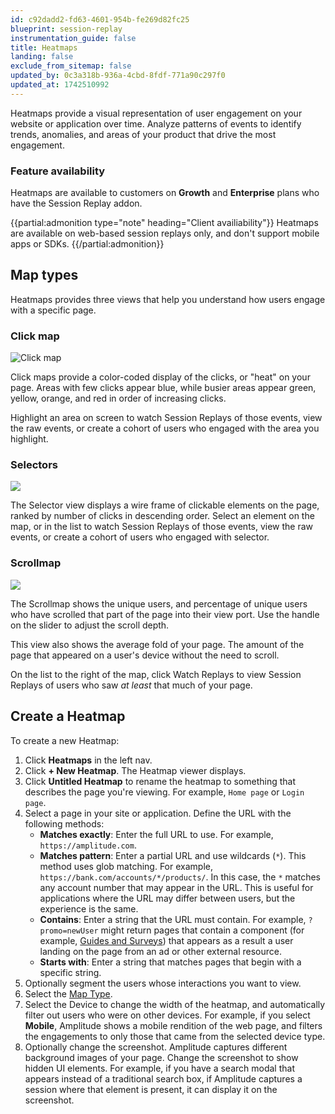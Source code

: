 ```yaml
---
id: c92dadd2-fd63-4601-954b-fe269d82fc25
blueprint: session-replay
instrumentation_guide: false
title: Heatmaps
landing: false
exclude_from_sitemap: false
updated_by: 0c3a318b-936a-4cbd-8fdf-771a90c297f0
updated_at: 1742510992
---
```

Heatmaps provide a visual representation of user engagement on your website or application over time. Analyze patterns of events to identify trends, anomalies, and areas of your product that drive the most engagement.

### Feature availability

Heatmaps are available to customers on **Growth** and **Enterprise** plans who have the Session Replay addon.

{{partial:admonition type="note" heading="Client availiability"}}
Heatmaps are available on web-based session replays only, and don't support mobile apps or SDKs.
{{/partial:admonition}}

## Map types

Heatmaps provides three views that help you understand how users engage with a specific page.

### Click map

![Click map](statamic://asset::help_center_conversions::session-replay/hm1.png)

Click maps provide a color-coded display of the clicks, or "heat" on your page. Areas with few clicks appear blue, while busier areas appear green, yellow, orange, and red in order of increasing clicks.

Highlight an area on screen to watch Session Replays of those events, view the raw events, or create a cohort of users who engaged with the area you highlight.

### Selectors

![](statamic://asset::help_center_conversions::session-replay/hm2.png)

The Selector view displays a wire frame of clickable elements on the page, ranked by number of clicks in descending order. Select an element on the map, or in the list to watch Session Replays of those events, view the raw events, or create a cohort of users who engaged with selector.

### Scrollmap

![](statamic://asset::help_center_conversions::session-replay/hm3.png)

The Scrollmap shows the unique users, and percentage of unique users who have scrolled that part of the page into their view port. Use the handle on the slider to adjust the scroll depth.

This view also shows the average fold of your page. The amount of the page that appeared on a user's device without the need to scroll.

On the list to the right of the map, click Watch Replays to view Session Replays of users who saw *at least* that much of your page.

## Create a Heatmap

To create a new Heatmap:
1. Click **Heatmaps** in the left nav.
2. Click **+ New Heatmap**. The Heatmap viewer displays.
3. Click **Untitled Heatmap** to rename the heatmap to something that describes the page you're viewing. For example, `Home page` or `Login page`.
4. Select a page in your site or application. Define the URL with the following methods:
   - **Matches exactly**: Enter the full URL to use. For example, `https://amplitude.com`.
   - **Matches pattern**: Enter a partial URL and use wildcards (`*`). This method uses glob matching. For example, `https://bank.com/accounts/*/products/`. In this case, the `*` matches any account number that may appear in the URL. This is useful for applications where the URL may differ between users, but the experience is the same.
   - **Contains**: Enter a string that the URL must contain. For example, `?promo=newUser` might return pages that contain a component (for example, [Guides and Surveys](/docs/guides-and-surveys)) that appears as a result a user landing on the page from an ad or other external resource.
   - **Starts with**: Enter a string that matches pages that begin with a specific string.
5. Optionally segment the users whose interactions you want to view.
6. Select the [Map Type](#map-types).
7. Select the Device to change the width of the heatmap, and automatically filter out users who were on other devices. For example, if you select **Mobile**, Amplitude shows a mobile rendition of the web page, and filters the engagements to only those that came from the selected device type.
8. Optionally change the screenshot. Amplitude captures different background images of your page. Change the screenshot to show hidden UI elements. For example, if you have a search modal that appears instead of a traditional search box, if Amplitude captures a session where that element is present, it can display it on the screenshot.